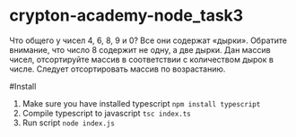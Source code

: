 # crypton-academy-node_task3
Что общего у чисел 4, 6, 8, 9 и 0? Все они содержат «дырки». Обратите внимание, что число 8 содержит не одну, а две дырки. Дан массив чисел, отсортируйте массив в соответствии с количеством дырок в числе. Следует отсортировать массив по возрастанию.

#Install
1) Make sure you have installed typescript `npm install typescript`
2) Compile typescript to javascript `tsc index.ts`
3) Run script `node index.js`
